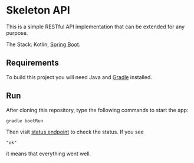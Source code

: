 # Skeleton API

This is a simple RESTful API implementation that can be extended for any purpose.

The Stack: Kotlin, [Spring Boot][Spring Boot].

## Requirements

To build this project you will need Java and [Gradle][Gradle] installed.

## Run

After cloning this repository, type the following commands to start the app:

```sh
gradle bootRun
```

Then visit [status endpoint][AppStatus] to check the status.
If you see 
 
 ```
"ok"
```
 
it means that everything went well.

[Spring Boot]: https://spring.io/projects/spring-boot
[Gradle]: https://gradle.org/
[AppStatus]: http://localhost:8081/status